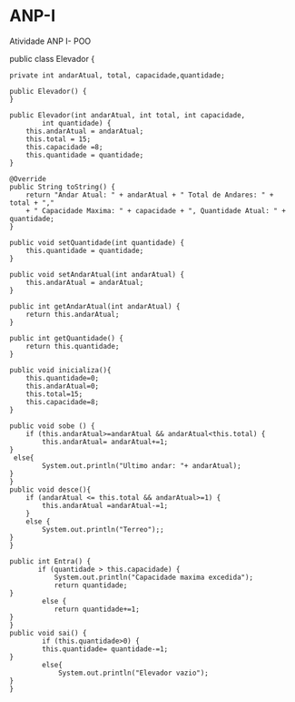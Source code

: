 # ANP-I
Atividade ANP I- POO

public class Elevador {

    private int andarAtual, total, capacidade,quantidade;

    public Elevador() {
    }
 
    public Elevador(int andarAtual, int total, int capacidade, 
            int quantidade) {
        this.andarAtual = andarAtual;
        this.total = 15;
        this.capacidade =8;
        this.quantidade = quantidade;
    }

    @Override
    public String toString() {
        return "Andar Atual: " + andarAtual + " Total de Andares: " + total + ","
        + " Capacidade Maxima: " + capacidade + ", Quantidade Atual: " + quantidade;    
    }

    public void setQuantidade(int quantidade) {
        this.quantidade = quantidade;
    }

    public void setAndarAtual(int andarAtual) {
        this.andarAtual = andarAtual;
    }

    public int getAndarAtual(int andarAtual) {
        return this.andarAtual;
    }

    public int getQuantidade() {
        return this.quantidade;
    }
    
    public void inicializa(){
        this.quantidade=0;
        this.andarAtual=0; 
        this.total=15;
        this.capacidade=8;
    }

    public void sobe () {
        if (this.andarAtual>=andarAtual && andarAtual<this.total) {
            this.andarAtual= andarAtual+=1;
    }
     else{
            System.out.println("Ultimo andar: "+ andarAtual);      
    }
    }
    public void desce(){
        if (andarAtual <= this.total && andarAtual>=1) {
            this.andarAtual =andarAtual-=1;
        }
        else {
            System.out.println("Terreo");;
    }       
    }    

    public int Entra() {
           if (quantidade > this.capacidade) {
               System.out.println("Capacidade maxima excedida"); 
               return quantidade;
    }
            else {
               return quantidade+=1;
    }
    }
    public void sai() {
            if (this.quantidade>0) {
            this.quantidade= quantidade-=1;
    }
            else{
                System.out.println("Elevador vazio");
    }
    }     
   
